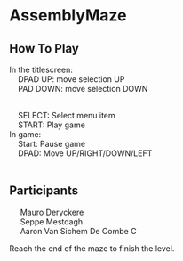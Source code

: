 # AssemblyMaze
## How To Play
In the titlescreen: <br>
  &nbsp;&nbsp;&nbsp;&nbsp;DPAD UP: move selection UP <br>
  &nbsp;&nbsp;&nbsp;&nbsp;PAD DOWN: move selection DOWN <br> <br>
  
  &nbsp;&nbsp;&nbsp;&nbsp;SELECT: Select menu item <br>
  &nbsp;&nbsp;&nbsp;&nbsp;START: Play game <br>
In game: <br>
  &nbsp;&nbsp;&nbsp;&nbsp;Start: Pause game <br>
  &nbsp;&nbsp;&nbsp;&nbsp;DPAD: Move UP/RIGHT/DOWN/LEFT <br> <br>

  ## Participants
  &nbsp;&nbsp;&nbsp;&nbsp; Mauro Deryckere <br>
  &nbsp;&nbsp;&nbsp;&nbsp; Seppe Mestdagh <br>
  &nbsp;&nbsp;&nbsp;&nbsp; Aaron Van Sichem De Combe C<br>
  

Reach the end of the maze to finish the level.
